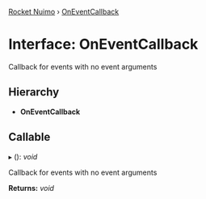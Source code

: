 [Rocket Nuimo](../README.md) › [OnEventCallback](oneventcallback.md)

# Interface: OnEventCallback

Callback for events with no event arguments

## Hierarchy

* **OnEventCallback**

## Callable

▸ (): *void*

Callback for events with no event arguments

**Returns:** *void*
